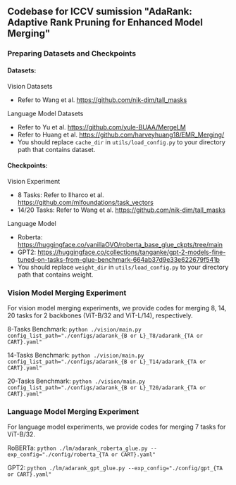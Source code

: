 ##  Codebase for ICCV sumission "AdaRank: Adaptive Rank Pruning for Enhanced Model Merging"
### Preparing Datasets and Checkpoints
#### Datasets: 
Vision Datasets
-  Refer to Wang et al. https://github.com/nik-dim/tall_masks

Language Model Datasets
- Refer to Yu et al. https://github.com/yule-BUAA/MergeLM
- Refer to Huang et al. https://github.com/harveyhuang18/EMR_Merging/
- You should replace ```cache_dir``` in ```utils/load_config.py``` to your directory path that contains dataset.

#### Checkpoints: 
Vision Experiment
- 8 Tasks: Refer to Ilharco et al. https://github.com/mlfoundations/task_vectors
- 14/20 Tasks: Refer to Wang et al. https://github.com/nik-dim/tall_masks

Language Model
- Roberta: https://huggingface.co/vanillaOVO/roberta_base_glue_ckpts/tree/main
- GPT2: https://huggingface.co/collections/tanganke/gpt-2-models-fine-tuned-on-tasks-from-glue-benchmark-664ab37d9e33e622679f541b
- You should replace ```weight_dir``` in ```utils/load_config.py``` to your directory path that contains weight.

### Vision Model Merging Experiment

For vision model merging experiments, we provide codes for merging 8, 14, 20 tasks for 2 backbones (ViT-B/32 and ViT-L/14), respectively.

8-Tasks Benchmark: ```python ./vision/main.py config_list_path="./configs/adarank_{B or L}_T8/adarank_{TA or CART}.yaml"```

14-Tasks Benchmark: ```python ./vision/main.py config_list_path="./configs/adarank_{B or L}_T14/adarank_{TA or CART}.yaml"```

20-Tasks Benchmark: ```python ./vision/main.py config_list_path="./configs/adarank_{B or L}_T20/adarank_{TA or CART}.yaml"```


### Language Model Merging Experiment

For language model experiments, we provide codes for merging 7 tasks for ViT-B/32.

RoBERTa: ```python ./lm/adarank_roberta_glue.py --exp_config="./config/roberta_{TA or CART}.yaml"```

GPT2: ```python ./lm/adarank_gpt_glue.py --exp_config="./config/gpt_{TA or CART}.yaml"```


